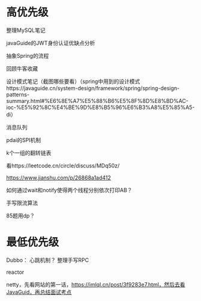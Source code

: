 # 高优先级

整理MySQL笔记



javaGuide的JWT身份认证优缺点分析



抽象Spring的流程



回顾牛客收藏



设计模式笔记（截图哪些要看）（spring中用到的设计模式https://javaguide.cn/system-design/framework/spring/spring-design-patterns-summary.html#%E6%8E%A7%E5%88%B6%E5%8F%8D%E8%BD%AC-ioc-%E5%92%8C%E4%BE%9D%E8%B5%96%E6%B3%A8%E5%85%A5-di）



消息队列



pdai的SPI机制



k个一组的翻转链表



看https://leetcode.cn/circle/discuss/MDq50z/



https://www.jianshu.com/p/26868a1ad412



如何通过wait和notify使得两个线程分别依次打印AB？



手写限流算法



85题用dp？



# 最低优先级

Dubbo：
心跳机制？
整理手写RPC



reactor



netty，先看网站的第一话，https://imlql.cn/post/3f9283e7.html，然后去看JavaGuid，再总结面试考点






